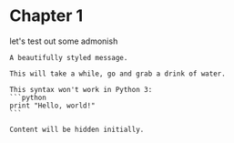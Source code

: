 # Chapter 1

let's test out some admonish

```admonish info
A beautifully styled message.
```

```admonish success title=""
This will take a while, go and grab a drink of water.
```

~~~admonish bug
This syntax won't work in Python 3:
```python
print "Hello, world!"
```
~~~

```admonish collapsible=true
Content will be hidden initially.
```

